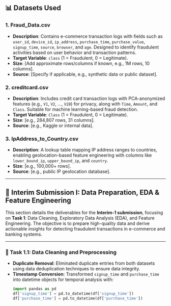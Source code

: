 ## 📊 Datasets Used

### 1. Fraud_Data.csv
- **Description**: Contains e-commerce transaction logs with fields such as `user_id`, `device_id`, `ip_address`, `purchase_time`, `purchase_value`, `signup_time`, `source`, `browser`, and `age`. Designed to identify fraudulent activities based on user behavior and transaction patterns.
- **Target Variable**: `class` (1 = Fraudulent, 0 = Legitimate).
- **Size**: [Add approximate rows/columns if known, e.g., 1M rows, 10 columns].
- **Source**: [Specify if applicable, e.g., synthetic data or public dataset].

### 2. creditcard.csv
- **Description**: Includes credit card transaction logs with PCA-anonymized features (e.g., `V1`, `V2`, ..., `V28`) for privacy, along with `Time`, `Amount`, and `Class`. Suitable for machine learning-based fraud detection.
- **Target Variable**: `Class` (1 = Fraudulent, 0 = Legitimate).
- **Size**: [e.g., 284,807 rows, 31 columns].
- **Source**: [e.g., Kaggle or internal data].

### 3. IpAddress_to_Country.csv
- **Description**: A lookup table mapping IP address ranges to countries, enabling geolocation-based feature engineering with columns like `lower_bound_ip`, `upper_bound_ip`, and `country`.
- **Size**: [e.g., 100,000+ rows].
- **Source**: [e.g., public IP geolocation database].

---

## 📌 Interim Submission I: Data Preparation, EDA & Feature Engineering

This section details the deliverables for the **Interim-1 submission**, focusing on **Task 1**: Data Cleaning, Exploratory Data Analysis (EDA), and Feature Engineering. The objective is to prepare high-quality data and derive actionable insights for detecting fraudulent transactions in e-commerce and banking systems.

---

### 🧼 Task 1.1: Data Cleaning and Preprocessing

- **Duplicate Removal**: Eliminated duplicate entries from both datasets using data deduplication techniques to ensure data integrity.
- **Timestamp Conversion**: Transformed `signup_time` and `purchase_time` into datetime objects for temporal analysis with:
  ```python
  import pandas as pd
  df['signup_time'] = pd.to_datetime(df['signup_time'])
  df['purchase_time'] = pd.to_datetime(df['purchase_time'])